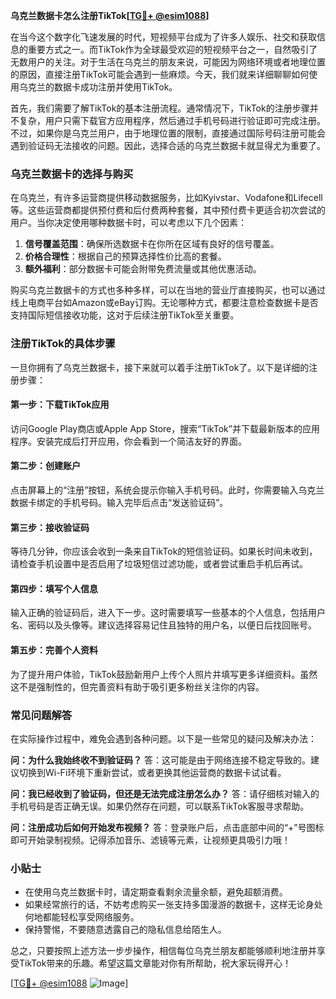 **乌克兰数据卡怎么注册TikTok[[TG💪+ @esim1088](https://t.me/s/esim1088)]**

在当今这个数字化飞速发展的时代，短视频平台成为了许多人娱乐、社交和获取信息的重要方式之一。而TikTok作为全球最受欢迎的短视频平台之一，自然吸引了无数用户的关注。对于生活在乌克兰的朋友来说，可能因为网络环境或者地理位置的原因，直接注册TikTok可能会遇到一些麻烦。今天，我们就来详细聊聊如何使用乌克兰的数据卡成功注册并使用TikTok。

首先，我们需要了解TikTok的基本注册流程。通常情况下，TikTok的注册步骤并不复杂，用户只需下载官方应用程序，然后通过手机号码进行验证即可完成注册。不过，如果你是乌克兰用户，由于地理位置的限制，直接通过国际号码注册可能会遇到验证码无法接收的问题。因此，选择合适的乌克兰数据卡就显得尤为重要了。

### 乌克兰数据卡的选择与购买

在乌克兰，有许多运营商提供移动数据服务，比如Kyivstar、Vodafone和Lifecell等。这些运营商都提供预付费和后付费两种套餐，其中预付费卡更适合初次尝试的用户。当你决定使用哪种数据卡时，可以考虑以下几个因素：

1. **信号覆盖范围**：确保所选数据卡在你所在区域有良好的信号覆盖。
2. **价格合理性**：根据自己的预算选择性价比高的套餐。
3. **额外福利**：部分数据卡可能会附带免费流量或其他优惠活动。

购买乌克兰数据卡的方式也多种多样，可以在当地的营业厅直接购买，也可以通过线上电商平台如Amazon或eBay订购。无论哪种方式，都要注意检查数据卡是否支持国际短信接收功能，这对于后续注册TikTok至关重要。

### 注册TikTok的具体步骤

一旦你拥有了乌克兰数据卡，接下来就可以着手注册TikTok了。以下是详细的注册步骤：

#### 第一步：下载TikTok应用

访问Google Play商店或Apple App Store，搜索“TikTok”并下载最新版本的应用程序。安装完成后打开应用，你会看到一个简洁友好的界面。

#### 第二步：创建账户

点击屏幕上的“注册”按钮，系统会提示你输入手机号码。此时，你需要输入乌克兰数据卡绑定的手机号码。输入完毕后点击“发送验证码”。

#### 第三步：接收验证码

等待几分钟，你应该会收到一条来自TikTok的短信验证码。如果长时间未收到，请检查手机设置中是否启用了垃圾短信过滤功能，或者尝试重启手机后再试。

#### 第四步：填写个人信息

输入正确的验证码后，进入下一步。这时需要填写一些基本的个人信息，包括用户名、密码以及头像等。建议选择容易记住且独特的用户名，以便日后找回账号。

#### 第五步：完善个人资料

为了提升用户体验，TikTok鼓励新用户上传个人照片并填写更多详细资料。虽然这不是强制性的，但完善资料有助于吸引更多粉丝关注你的内容。

### 常见问题解答

在实际操作过程中，难免会遇到各种问题。以下是一些常见的疑问及解决办法：

**问：为什么我始终收不到验证码？**
答：这可能是由于网络连接不稳定导致的。建议切换到Wi-Fi环境下重新尝试，或者更换其他运营商的数据卡试试看。

**问：我已经收到了验证码，但还是无法完成注册怎么办？**
答：请仔细核对输入的手机号码是否正确无误。如果仍然存在问题，可以联系TikTok客服寻求帮助。

**问：注册成功后如何开始发布视频？**
答：登录账户后，点击底部中间的“+”号图标即可开始录制视频。记得添加音乐、滤镜等元素，让视频更具吸引力哦！

### 小贴士

- 在使用乌克兰数据卡时，请定期查看剩余流量余额，避免超额消费。
- 如果经常旅行的话，不妨考虑购买一张支持多国漫游的数据卡，这样无论身处何地都能轻松享受网络服务。
- 保持警惕，不要随意透露自己的隐私信息给陌生人。

总之，只要按照上述方法一步步操作，相信每位乌克兰朋友都能够顺利地注册并享受TikTok带来的乐趣。希望这篇文章能对你有所帮助，祝大家玩得开心！

[[TG💪+ @esim1088](https://t.me/s/esim1088) ![Image](https://i.postimg.cc/4NQfJmqS/Snipaste-2025-05-13-00-14-12.png)]